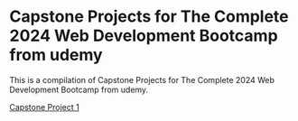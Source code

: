 # Capstone Projects for The Complete 2024 Web Development Bootcamp from udemy
This is a compilation of Capstone Projects for The Complete 2024 Web Development Bootcamp from udemy. 

<a href="webDevCapstoneProjects/Capstone Project 1">Capstone Project 1</a>
